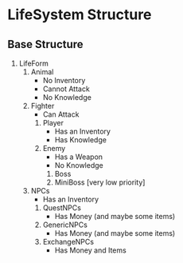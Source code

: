 # LifeSystem Structure

## Base Structure

1. LifeForm
    1. Animal
        * No Inventory
        * Cannot Attack
        * No Knowledge
    2. Fighter
        * Can Attack
        1. Player
            * Has an Inventory
            * Has Knowledge
        2. Enemy
            * Has a Weapon
            * No Knowledge
            1. Boss
            2. MiniBoss [very low priority]
    3. NPCs
        * Has an Inventory
        1. QuestNPCs
            * Has Money (and maybe some items)
        2. GenericNPCs
            * Has Money (and maybe some items)
        3. ExchangeNPCs
            * Has Money and Items